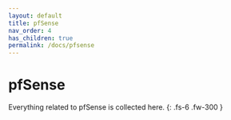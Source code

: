 ```yaml
---
layout: default
title: pfSense
nav_order: 4
has_children: true
permalink: /docs/pfsense
---
```


# pfSense

Everything related to pfSense is collected here.
{: .fs-6 .fw-300 }